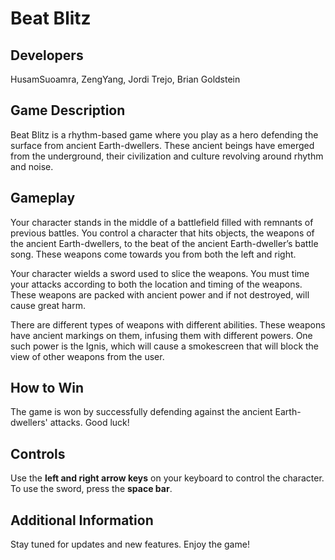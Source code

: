 # Beat Blitz

## Developers
HusamSuoamra, ZengYang, Jordi Trejo, Brian Goldstein

## Game Description
Beat Blitz is a rhythm-based game where you play as a hero defending the surface from ancient Earth-dwellers. These ancient beings have emerged from the underground, their civilization and culture revolving around rhythm and noise.

## Gameplay
Your character stands in the middle of a battlefield filled with remnants of previous battles. You control a character that hits objects, the weapons of the ancient Earth-dwellers, to the beat of the ancient Earth-dweller’s battle song. These weapons come towards you from both the left and right.

Your character wields a sword used to slice the weapons. You must time your attacks according to both the location and timing of the weapons. These weapons are packed with ancient power and if not destroyed, will cause great harm.

There are different types of weapons with different abilities. These weapons have ancient markings on them, infusing them with different powers. One such power is the Ignis, which will cause a smokescreen that will block the view of other weapons from the user.

## How to Win
The game is won by successfully defending against the ancient Earth-dwellers' attacks. Good luck!

## Controls
Use the **left and right arrow keys** on your keyboard to control the character. To use the sword, press the **space bar**.

## Additional Information
Stay tuned for updates and new features. Enjoy the game!
